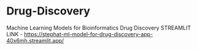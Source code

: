 # Drug-Discovery
Machine Learning Models for Bioinformatics Drug Discovery
STREAMLIT LINK - https://stephat-ml-model-for-drug-discovery-app-40x6mh.streamlit.app/
